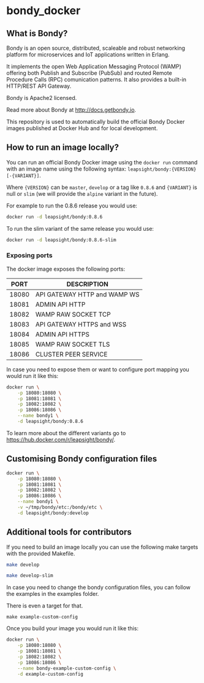 # bondy_docker

## What is Bondy?

Bondy is an open source, distributed, scaleable and robust networking platform for microservices and IoT applications written in Erlang.

It implements the open Web Application Messaging Protocol (WAMP) offering both Publish and Subscribe (PubSub) and routed Remote Procedure Calls (RPC) comunication patterns. It also provides a built-in HTTP/REST API Gateway.

Bondy is Apache2 licensed.

Read more about Bondy at http://docs.getbondy.io.

This repository is used to automatically build the official Bondy Docker images published at Docker Hub and for local development.

## How to run an image locally?

You can run an official Bondy Docker image using the `docker run` command with an image name using the following syntax:   `leapsight/bondy:{VERSION}[-{VARIANT}]`.

Where `{VERSION}` can be `master`, `develop` or a tag like `0.8.6` and `{VARIANT}` is null or `slim` (we will provide the `alpine` variant in the future).

For example to run the 0.8.6 release you would use:

```bash
docker run -d leapsight/bondy:0.8.6
```

To run the slim variant of the same release you would use:

```bash
docker run -d leapsight/bondy:0.8.6-slim
```

### Exposing ports

The docker image exposes the following ports:

|PORT|DESCRIPTION|
|---|---|
|18080|API GATEWAY HTTP and WAMP WS|
|18081|ADMIN API HTTP|
|18082|WAMP RAW SOCKET TCP|
|18083|API GATEWAY HTTPS and WSS|
|18084|ADMIN API HTTPS|
|18085|WAMP RAW SOCKET TLS|
|18086|CLUSTER PEER SERVICE|


In case you need to expose them or want to configure port mapping you would run it like this:

```bash
docker run \
    -p 18080:18080 \
    -p 18081:18081 \
    -p 18082:18082 \
    -p 18086:18086 \
    --name bondy1 \
    -d leapsight/bondy:0.8.6
```

To learn more about the different variants go to https://hub.docker.com/r/leapsight/bondy/.

## Customising Bondy configuration files

```bash
docker run \
    -p 18080:18080 \
    -p 18081:18081 \
    -p 18082:18082 \
    -p 18086:18086 \
    --name bondy1 \
    -v ~/tmp/bondy/etc:/bondy/etc \
    -d leapsight/bondy:develop
```


## Additional tools for contributors

If you need to build an image locally you can use the following make targets with the provided Makefile.

```bash
make develop
```

```bash
make develop-slim
```

In case you need to change the bondy configuration files, you can follow the examples in the examples folder.

There is even a target for that.

```
make example-custom-config
```

Once you build your image you would run it like this:

```bash
docker run \
    -p 18080:18080 \
    -p 18081:18081 \
    -p 18082:18082 \
    -p 18086:18086 \
    --name bondy-example-custom-config \
    -d example-custom-config
```